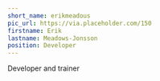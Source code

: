 ```yaml
---
short_name: erikmeadous
pic_url: https://via.placeholder.com/150
firstname: Erik
lastname: Meadows-Jonsson
position: Developer
---
```


Developer and trainer
